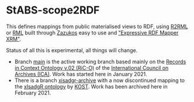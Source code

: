 # StABS-scope2RDF
This defines mappings from public materialised views to RDF, using [R2RML](https://www.w3.org/TR/r2rml) or [RML](https://rml.io) built through [Zazukos](https://zazuko.com/) easy to use and ["Expressive RDF Mapper XRM"](https://github.com/zazuko/expressive-rdf-mapper).

Status of all this is experimental, all things will change.
* Branch [main](https://github.com/Staatsarchiv-Basel-Stadt/StABS-scope2RDF/tree/main) is the active working branch based mainly on the [Records in Context Ontology v.02 (RiC-O)](https://github.com/ICA-EGAD/RiC-O/) of the [International Council on Archives (ICA)](https://www.ica.org). Work has started here in January 2021.
* There is a branch [xisadgr-archive](https://github.com/Staatsarchiv-Basel-Stadt/StABS-scope2RDF/tree/xisadgr-archive) with a now discontinued mapping to the [xIsadgR ontology](https://github.com/KOST-CECO/ontologies) by [KOST](https://kost-ceco.ch). Work has been archived here in February 2021.

